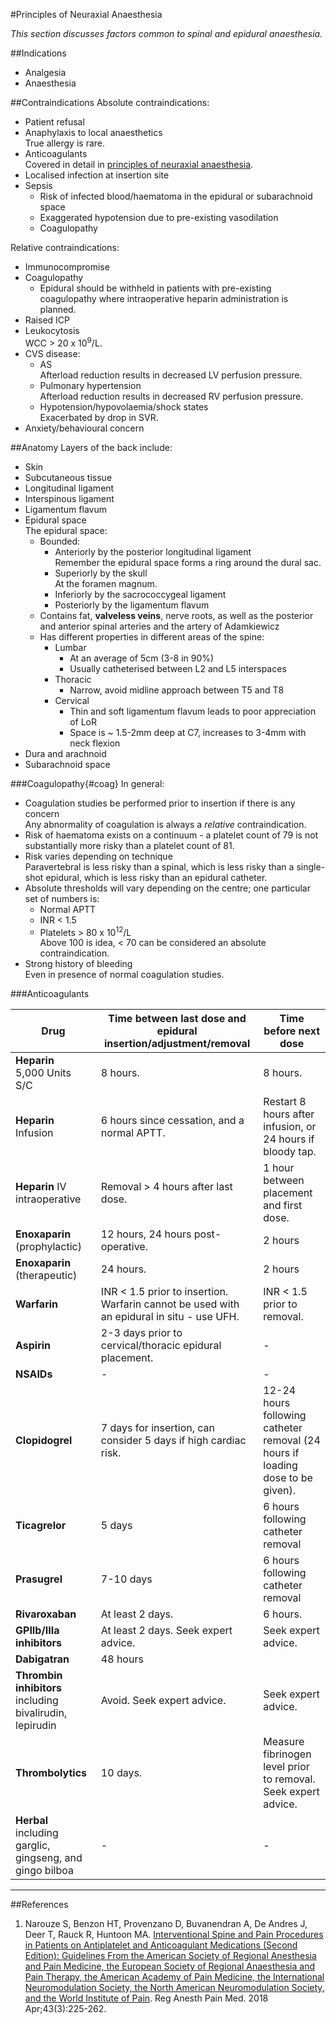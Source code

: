 #Principles of Neuraxial Anaesthesia

*This section discusses factors common to spinal and epidural anaesthesia.*

##Indications
* Analgesia
* Anaesthesia

##Contraindications
Absolute contraindications:
* Patient refusal
* Anaphylaxis to local anaesthetics  
True allergy is rare.
* Anticoagulants  
Covered in detail in [principles of neuraxial anaesthesia](/anaesthesia/regional/principles/principles-neuraxial.md).
* Localised infection at insertion site
* Sepsis
    * Risk of infected blood/haematoma in the epidural or subarachnoid space
    * Exaggerated hypotension due to pre-existing vasodilation
    * Coagulopathy

Relative contraindications:
* Immunocompromise
* Coagulopathy
    * Epidural should be withheld in patients with pre-existing coagulopathy where intraoperative heparin administration is planned.
* Raised ICP
* Leukocytosis  
WCC > 20 x 10<sup>9</sup>/L.
* CVS disease:
	* AS  
	Afterload reduction results in decreased LV perfusion pressure.
	* Pulmonary hypertension  
	Afterload reduction results in decreased RV perfusion pressure.
	* Hypotension/hypovolaemia/shock states  
	Exacerbated by drop in SVR.
* Anxiety/behavioural concern


##Anatomy
Layers of the back include:
* Skin
* Subcutaneous tissue
* Longitudinal ligament
* Interspinous ligament
* Ligamentum flavum
* Epidural space  
The epidural space:
    * Bounded:
        * Anteriorly by the posterior longitudinal ligament  
        Remember the epidural space forms a ring around the dural sac.
        * Superiorly by the skull  
        At the foramen magnum.  
        * Inferiorly by the sacrococcygeal ligament
        * Posteriorly by the ligamentum flavum
    * Contains fat, **valveless veins**, nerve roots, as well as the posterior and anterior spinal arteries and the artery of Adamkiewicz
    * Has different properties in different areas of the spine:
        * Lumbar
            * At an average of 5cm  (3-8 in 90%)
            * Usually catheterised between L2 and L5 interspaces
        * Thoracic
            * Narrow, avoid midline approach between T5 and T8
        * Cervical
            * Thin and soft ligamentum flavum leads to poor appreciation of LoR
            * Space is ~ 1.5-2mm deep at C7, increases to 3-4mm with neck flexion
* Dura and arachnoid
* Subarachnoid space


###Coagulopathy{#coag}
In general:
* Coagulation studies be performed prior to insertion if there is any concern  
Any abnormality of coagulation is always a *relative* contraindication.
* Risk of haematoma exists on a continuum - a platelet count of 79 is not substantially more risky than a platelet count of 81.
* Risk varies depending on technique  
Paravertebral is less risky than a spinal, which is less risky than a single-shot epidural, which is less risky than an epidural catheter.
* Absolute thresholds will vary depending on the centre; one particular set of numbers is:
    * Normal APTT
    * INR < 1.5
    * Platelets > 80 x 10<sup>12</sup>/L  
    Above 100 is idea, < 70 can be considered an absolute contraindication.
* Strong history of bleeding  
Even in presence of normal coagulation studies.

###Anticoagulants

|Drug|Time between last dose and epidural insertion/adjustment/removal|Time before next dose|
|--|--|--|
|**Heparin** <br>5,000 Units S/C|8 hours.|8 hours.|
|**Heparin** Infusion|6 hours since cessation, and a normal APTT.|Restart 8 hours after infusion, or 24 hours if bloody tap.|
|**Heparin** IV intraoperative|Removal > 4 hours after last dose.|1 hour between placement and first dose.
|**Enoxaparin** (prophylactic)|12 hours, 24 hours post-operative.|2 hours|
|**Enoxaparin** (therapeutic)|24 hours.|2 hours|
|**Warfarin**|INR < 1.5 prior to insertion. Warfarin cannot be used with an epidural in situ - use UFH.|INR < 1.5 prior to removal.|
|**Aspirin**|2-3 days prior to cervical/thoracic epidural placement.|-|
|**NSAIDs**|-|-|
|**Clopidogrel**|7 days for insertion, can consider 5 days if high cardiac risk.|12-24 hours following catheter removal (24 hours if loading dose to be given).|
|**Ticagrelor**|5 days|6 hours following catheter removal|
|**Prasugrel**|7-10 days|6 hours following catheter removal|
|**Rivaroxaban**|At least 2 days.|6 hours.
|**GPIIb/IIIa inhibitors**|At least 2 days. Seek expert advice.|Seek expert advice.
|**Dabigatran**|48 hours||
|**Thrombin inhibitors** including bivalirudin, lepirudin|Avoid. Seek expert advice.|Seek expert advice.
|**Thrombolytics**|10 days.|Measure fibrinogen level prior to removal. Seek expert advice.|
|**Herbal** including garglic, gingseng, and gingo bilboa|-|-|

---
##References
1. Narouze S, Benzon HT, Provenzano D, Buvanendran A, De Andres J, Deer T, Rauck R, Huntoon MA. [Interventional Spine and Pain Procedures in Patients on Antiplatelet and Anticoagulant Medications (Second Edition): Guidelines From the American Society of Regional Anesthesia and Pain Medicine, the European Society of Regional Anaesthesia and Pain Therapy, the American Academy of Pain Medicine, the International Neuromodulation Society, the North American Neuromodulation Society, and the World Institute of Pain](https://journals.lww.com/rapm/fulltext/2018/04000/Interventional_Spine_and_Pain_Procedures_in.2.aspx). Reg Anesth Pain Med. 2018 Apr;43(3):225-262.